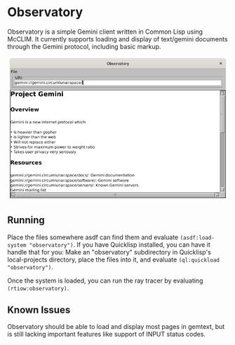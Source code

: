 # Observatory

Observatory is a simple Gemini client written in Common Lisp using McCLIM. It currently supports loading and display of text/gemini documents through the Gemini protocol, including basic markup.

![Screenshot of Observatory](screenshot.png)

## Running

Place the files somewhere asdf can find them and evaluate `(asdf:load-system "observatory")`. If you have Quicklisp installed, you can have it handle that for you: Make an "observatory" subdirectory in Quicklisp's local-projects directory, place the files into it, and evaluate `(ql:quickload "observatory")`.

Once the system is loaded, you can run the ray tracer by evaluating `(rtiow:observatory)`.

## Known Issues

Observatory should be able to load and display most pages in gemtext, but is still lacking important features like support of INPUT status codes.